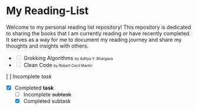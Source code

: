 # My Reading-List

Welcome to my personal reading list repository! This repository is dedicated to sharing the books that I am currently reading or have recently completed. It serves as a way for me to document my reading journey and share my thoughts and insights with others.

<ul>
    <li><input type="checkbox" disabled> Grokking Algorithms <text style='font-size:x-small'>by Aditya Y.  Bhargava</text> </li>
    <!-- <li><input type="checkbox" disabled checked> Clean Code by Robert Cecil Martin</li> -->
    <li><input type="checkbox" disabled> Clean Code <text style='font-size:x-small'>by Robert Cecil Martin </text></li>
</ul>

[ ] Incomplete _task_
- [x] Completed **task**
  - [ ] Incomplete ~~subtask~~
  - [x] Completed subtask
